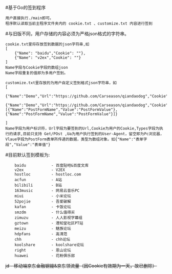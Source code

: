 #基于Go的签到程序

    用户直接执行./main即可。
    程序默认读取当前主程序文件夹内的 cookie.txt 、customize.txt 内容进行签到


#与旧版不同，用户存储的内容必须为严格json格式的字符串。

    cookie.txt里将存放签到数据的json字符串,如
    [
        {"Name": "baidu","Cookie": ""},
        {"Name": "v2ex","Cookie": ""}
    ]
    Name字段与Cookie字段的数组json
    Name字段重复的值即为多用户签到。

    customize.txt里存放的为用户自定义签到格式json字符串，如
    [
        {"Name":"Demo","Url":"https://github.com/Carseason/qiandaodog","Cookie":"demo","Types":"Get","Ua":""},
        {"Name":"Demo","Url":"https://github.com/Carseason/qiandaodog","Cookie":"demo","Types":"Post","Ua":"","Value":[{"Name":"PostFormName","Value":"PostFormValue"},{"Name":"PostFormName","Value":"PostFormValue"}]}
    
    ]
    Name字段为用户标识符，Url字段为要签到的Url,Cookie为用户的Cookie,Types字段为执行的请求,目前只支持 Get/POst ,Ua为用户执行签到的User-Agent，留空即为Pc浏览器，
    Vlaue字段为PostForm表单所传递的数据，类型为数组对象。如{"Name":"表单字段","Value":"表单值"}

#目前默认签到模板为:

        baidu           - 百度贴吧&百度文库
        v2ex            - V2EX
        hostloc         - hostloc.com
        acfun           - A站
        bilibili        - B站
        163music        - 网易云音乐PC
        miui            - 小米论坛
        52pojie         - 吾爱破解
        kafan           - 卡饭论坛
        smzdm           - 什么值得买
        zimuzu          - 人人影视字幕组
        gztown          - 港知堂社区PT站
        meizu           - 魅族论坛
        hdpfans         - 高清范
        chh             - chh论坛
        koolshare       - koolshare论坛
        right           - 恩山论坛
        huawei          - 花粉俱乐部
~~jd            - 移动端京东金融钢镚&京东领流量（因Cookie有效期为一天，故已删除）~~
